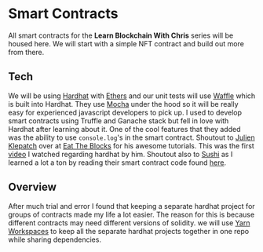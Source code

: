 # Smart Contracts 

All smart contracts for the **Learn Blockchain With Chris** series will be housed here. We will start with a simple NFT contract and build out more from there.

## Tech

We will be using [Hardhat](https://hardhat.org/) with [Ethers](https://docs.ethers.io/v5/) and our unit tests will use [Waffle](https://getwaffle.io/) which is built into Hardhat. They use [Mocha](https://mochajs.org/) under the hood so it will be really easy for experienced javascript developers to pick up.
I used to develop smart contracts using Truffle and Ganache stack but fell in love with Hardhat after learning about it. One of the cool features that they added was the ability to use `console.log`'s in the smart contract. Shoutout to [Julien Klepatch](https://www.linkedin.com/in/julienklepatch/) over at [Eat The Blocks](https://eattheblocks.com/) for his awesome tutorials. This was the first [video](https://www.youtube.com/watch?v=9Qpi80dQsGU) I watched regarding hardhat by him. Shoutout also to [Sushi](https://www.sushi.com/) as I learned a lot a ton by reading their smart contract code found [here](https://github.com/sushiswap/sushiswap). 

## Overview

After much trial and error I found that keeping a separate hardhat project for groups of contracts made my life a lot easier. The reason for this is because different contracts may need different versions of solidity. we will use [Yarn Workspaces](https://classic.yarnpkg.com/lang/en/docs/workspaces/) to keep all the separate hardhat projects together in one repo while sharing dependencies.  
